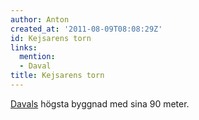 ```yaml
---
author: Anton
created_at: '2011-08-09T08:08:29Z'
id: Kejsarens torn
links:
  mention:
  - Daval
title: Kejsarens torn
---
```


[Davals] högsta byggnad med sina 90 meter.

  [Davals]: Daval
